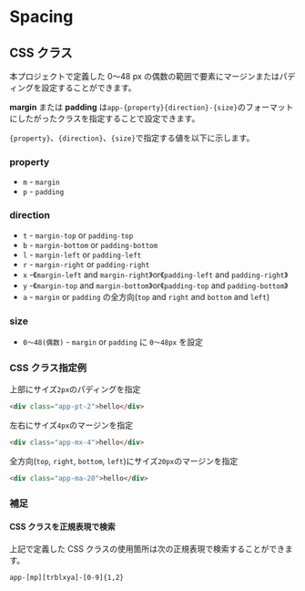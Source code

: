 # Spacing

## CSS クラス

本プロジェクトで定義した 0〜48 px の偶数の範囲で要素にマージンまたはパディングを設定することができます。

**margin** または **padding** は`app-{property}{direction}-{size}`のフォーマットにしたがったクラスを指定することで設定できます。

`{property}`、`{direction}`、`{size}`で指定する値を以下に示します。

### property

- `m` - `margin`
- `p` - `padding`

### direction

- `t` - `margin-top` or `padding-top`
- `b` - `margin-bottom` or `padding-bottom`
- `l` - `margin-left` or `padding-left`
- `r` - `margin-right` or `padding-right`
- `x` -《`margin-left` and `margin-right`》or《`padding-left` and `padding-right`》
- `y` -《`margin-top` and `margin-bottom`》or《`padding-top` and `padding-bottom`》
- `a` - `margin` or `padding` の全方向(`top` and `right` and `bottom` and `left`)

### size

- `0〜48(偶数)` - `margin` or `padding` に `0〜48px` を設定

### CSS クラス指定例

上部にサイズ`2px`のパディングを指定

```html
<div class="app-pt-2">hello</div>
```

左右にサイズ`4px`のマージンを指定

```html
<div class="app-mx-4">hello</div>
```

全方向(`top`, `right`, `bottom`, `left`)にサイズ`20px`のマージンを指定

```html
<div class="app-ma-20">hello</div>
```

### 補足

#### CSS クラスを正規表現で検索

上記で定義した CSS クラスの使用箇所は次の正規表現で検索することができます。

```
app-[mp][trblxya]-[0-9]{1,2}
```
